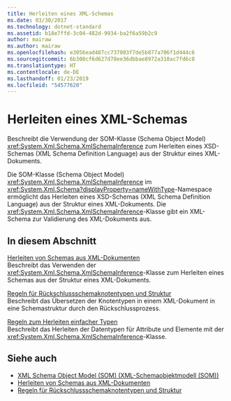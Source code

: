 ```yaml
---
title: Herleiten eines XML-Schemas
ms.date: 03/30/2017
ms.technology: dotnet-standard
ms.assetid: b18e7ffd-3c04-482d-9934-ba2f6a59b2c9
author: mairaw
ms.author: mairaw
ms.openlocfilehash: e3056ead487cc737003f7de5b877a706f1d444c6
ms.sourcegitcommit: 6b308cf6d627d78ee36dbbae8972a310ac7fd6c8
ms.translationtype: HT
ms.contentlocale: de-DE
ms.lasthandoff: 01/23/2019
ms.locfileid: "54577620"
---
```

# <a name="inferring-an-xml-schema"></a>Herleiten eines XML-Schemas
Beschreibt die Verwendung der SOM-Klasse (Schema Object Model) <xref:System.Xml.Schema.XmlSchemaInference> zum Herleiten eines XSD-Schemas (XML Schema Definition Language) aus der Struktur eines XML-Dokuments.  
  
 Die SOM-Klasse (Schema Object Model) <xref:System.Xml.Schema.XmlSchemaInference> im <xref:System.Xml.Schema?displayProperty=nameWithType>-Namespace ermöglicht das Herleiten eines XSD-Schemas (XML Schema Definition Language) aus der Struktur eines XML-Dokuments. Die <xref:System.Xml.Schema.XmlSchemaInference>-Klasse gibt ein XML-Schema zur Validierung des XML-Dokuments aus.  
  
## <a name="in-this-section"></a>In diesem Abschnitt  
 [Herleiten von Schemas aus XML-Dokumenten](../../../../docs/standard/data/xml/inferring-schemas-from-xml-documents.md)  
 Beschreibt das Verwenden der <xref:System.Xml.Schema.XmlSchemaInference>-Klasse zum Herleiten eines Schemas aus der Struktur eines XML-Dokuments.  
  
 [Regeln für Rückschlussschemaknotentypen und Struktur](../../../../docs/standard/data/xml/rules-for-inferring-schema-node-types-and-structure.md)  
 Beschreibt das Übersetzen der Knotentypen in einem XML-Dokument in eine Schemastruktur durch den Rückschlussprozess.  
  
 [Regeln zum Herleiten einfacher Typen](../../../../docs/standard/data/xml/rules-for-inferring-simple-types.md)  
 Beschreibt das Herleiten der Datentypen für Attribute und Elemente mit der <xref:System.Xml.Schema.XmlSchemaInference>-Klasse.  
  
## <a name="see-also"></a>Siehe auch

- [XML Schema Object Model (SOM) (XML-Schemaobjektmodell (SOM))](../../../../docs/standard/data/xml/xml-schema-object-model-som.md)
- [Herleiten von Schemas aus XML-Dokumenten](../../../../docs/standard/data/xml/inferring-schemas-from-xml-documents.md)
- [Regeln für Rückschlussschemaknotentypen und Struktur](../../../../docs/standard/data/xml/rules-for-inferring-schema-node-types-and-structure.md)

